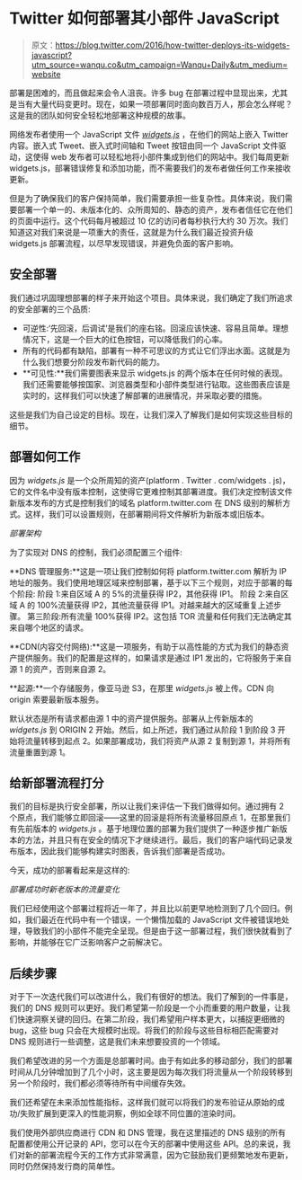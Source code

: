# Twitter 如何部署其小部件 JavaScript

> 原文：<https://blog.twitter.com/2016/how-twitter-deploys-its-widgets-javascript?utm_source=wanqu.co&utm_campaign=Wanqu+Daily&utm_medium=website>

部署是困难的，而且做起来会令人沮丧。许多 bug 在部署过程中显现出来，尤其是当有大量代码变更时。现在，如果一项部署同时面向数百万人，那会怎么样呢？这是我的团队如何安全轻松地部署这种规模的故事。

网络发布者使用一个 JavaScript 文件 *[widgets.js](https://dev.twitter.com/web/javascript/loading)* ，在他们的网站上嵌入 Twitter 内容。嵌入式 Tweet、嵌入式时间轴和 Tweet 按钮由同一个 JavaScript 文件驱动，这使得 web 发布者可以轻松地将小部件集成到他们的网站中。我们每周更新 widgets.js，部署错误修复和添加功能，而不需要我们的发布者做任何工作来接收更新。

但是为了确保我们的客户保持简单，我们需要承担一些复杂性。具体来说，我们需要部署一个单一的、未版本化的、众所周知的、静态的资产，发布者信任它在他们的页面中运行。这个代码每月被超过 10 亿的访问者每秒执行大约 30 万次。我们知道这对我们来说是一项重大的责任，这就是为什么我们最近投资升级 widgets.js 部署流程，以尽早发现错误，并避免负面的客户影响。

## 安全部署

我们通过巩固理想部署的样子来开始这个项目。具体来说，我们确定了我们所追求的安全部署的三个品质:

*   可逆性:‘先回滚，后调试’是我们的座右铭。回滚应该快速、容易且简单。理想情况下，这是一个巨大的红色按钮，可以降低我们的心率。
*   所有的代码都有缺陷，部署有一种不可思议的方式让它们浮出水面。这就是为什么我们想要分阶段发布新代码的能力。
*   **可见性:**我们需要图表来显示 widgets.js 的两个版本在任何时候的表现。我们还需要能够按国家、浏览器类型和小部件类型进行钻取。这些图表应该是实时的，这样我们可以快速了解部署的进展情况，并采取必要的措施。

这些是我们为自己设定的目标。现在，让我们深入了解我们是如何实现这些目标的细节。

## 部署如何工作

因为 *widgets.js* 是一个众所周知的资产(platform . Twitter . com/widgets . js)，它的文件名中没有版本控制，这使得它更难控制其部署进度。我们决定控制该文件新版本发布的方式是控制我们的域名 platform.twitter.com 在 DNS 级别的解析方式。这样，我们可以设置规则，在部署期间将文件解析为新版本或旧版本。

*部署架构*

为了实现对 DNS 的控制，我们必须配置三个组件:

**DNS 管理服务:**这是一项让我们控制如何将 platform.twitter.com 解析为 IP 地址的服务。我们使用地理区域来控制部署，基于以下三个规则，对应于部署的每个阶段:
阶段 1:来自区域 A 的 5%的流量获得 IP2，其他获得 IP1。
阶段 2:来自区域 A 的 100%流量获得 IP2，其他流量获得 IP1。对越来越大的区域重复上述步骤。
第三阶段:所有流量 100%获得 IP2。这包括 TOR 流量和任何我们无法确定其来自哪个地区的请求。

**CDN(内容交付网络):**这是一项服务，有助于以高性能的方式为我们的静态资产提供服务。我们的配置是这样的，如果请求是通过 IP1 发出的，它将服务于来自源 1 的资产，否则来自源 2。

**起源:**一个存储服务，像亚马逊 S3，在那里 *widgets.js* 被上传。CDN 向 origin 索要最新版本服务。

默认状态是所有请求都由源 1 中的资产提供服务。部署从上传新版本的 *widgets.js* 到 ORIGIN 2 开始。然后，如上所述，我们通过从阶段 1 到阶段 3 开始将流量转移到起点 2。如果部署成功，我们将资产从源 2 复制到源 1，并将所有流量重置到源 1。

## 给新部署流程打分

我们的目标是执行安全部署，所以让我们来评估一下我们做得如何。通过拥有 2 个原点，我们能够立即回滚——这里的回滚是将所有流量移回原点 1，在那里我们有先前版本的 *widgets.js* 。基于地理位置的部署为我们提供了一种逐步推广新版本的方法，并且只有在安全的情况下才继续进行。最后，我们的客户端代码记录发布版本，因此我们能够构建实时图表，告诉我们部署是否成功。

今天，成功的部署看起来是这样的:

*部署成功时新老版本的流量变化*

我们已经使用这个部署过程将近一年了，并且比以前更早地检测到了几个回归。例如，我们最近在代码中有一个错误，一个懒惰加载的 JavaScript 文件被错误地处理，导致我们的小部件不能完全呈现。但是由于这一部署过程，我们很快就看到了影响，并能够在它广泛影响客户之前解决它。

## 后续步骤

对于下一次迭代我们可以改进什么，我们有很好的想法。我们了解到的一件事是，我们的 DNS 规则可以更好。我们希望第一阶段是一个小而重要的用户数量，让我们快速洞察关键的回归。在第二阶段，我们希望用户样本更大，以捕捉更细微的 bug，这些 bug 只会在大规模时出现。将我们的阶段与这些目标相匹配需要对 DNS 规则进行一些调整，这是我们未来想要投资的一个领域。

我们希望改进的另一个方面是总部署时间。由于有如此多的移动部分，我们的部署时间从几分钟增加到了几个小时，这主要是因为每次我们将流量从一个阶段转移到另一个阶段时，我们都必须等待所有中间缓存失效。

我们还希望在未来添加性能指标，这样我们就可以将我们的发布验证从原始的成功/失败扩展到更深入的性能洞察，例如全球不同位置的渲染时间。

我们使用外部供应商进行 CDN 和 DNS 管理，我在这里描述的 DNS 级别的所有配置都使用公开记录的 API，您可以在今天的部署中使用这些 API。总的来说，我们对新的部署流程今天的工作方式非常满意，因为它鼓励我们更频繁地发布更新，同时仍然保持发行商的简单性。